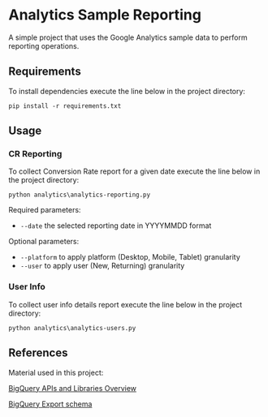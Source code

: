 # Analytics Sample Reporting

A simple project that uses the Google Analytics 
sample data to perform reporting operations. 

## Requirements

To install dependencies execute the line below in the project directory:
```
pip install -r requirements.txt
```

## Usage

### CR Reporting

To collect Conversion Rate report for a given date
execute the line below in the project directory:
```
python analytics\analytics-reporting.py
```
Required parameters:
* ``--date`` the selected reporting date in YYYYMMDD format

Optional parameters:
* ``--platform`` to apply platform (Desktop, Mobile, Tablet) granularity
* ``--user`` to apply user (New, Returning) granularity

### User Info

To collect user info details report
execute the line below in the project directory:
```
python analytics\analytics-users.py
```

## References
Material used in this project:

[BigQuery APIs and Libraries Overview](https://cloud.google.com/bigquery/docs/reference/libraries-overview)

[BigQuery Export schema](https://support.google.com/analytics/answer/3437719?hl=en)
